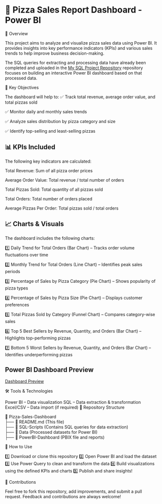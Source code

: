 
# 🍕 Pizza Sales Report Dashboard - Power BI

📌 Overview

This project aims to analyze and visualize pizza sales data using Power BI. It provides insights into key performance indicators (KPIs) and various sales trends to help improve business decision-making.

The SQL queries for extracting and processing data have already been completed and uploaded in the [My SQL Project Repository](https://github.com/karishmasharma/My-SQL-Projects/tree/653c10b446ddff3a954b0295e81305f7630ca764/Pizza_Sales) repository focuses on building an interactive Power BI dashboard based on that processed data.

🎯 Key Objectives

The dashboard will help to:
✅ Track total revenue, average order value, and total pizzas sold

✅ Monitor daily and monthly sales trends

✅ Analyze sales distribution by pizza category and size

✅ Identify top-selling and least-selling pizzas

## 📊 KPIs Included

The following key indicators are calculated:

Total Revenue: Sum of all pizza order prices  

Average Order Value: Total revenue / total number of orders

Total Pizzas Sold: Total quantity of all pizzas sold

Total Orders: Total number of orders placed

Average Pizzas Per Order: Total pizzas sold / total orders

## 📈 Charts & Visuals

The dashboard includes the following charts:

1️⃣ Daily Trend for Total Orders (Bar Chart) – Tracks order volume fluctuations over time

2️⃣ Monthly Trend for Total Orders (Line Chart) – Identifies peak sales periods

3️⃣ Percentage of Sales by Pizza Category (Pie Chart) – Shows popularity of pizza types

4️⃣ Percentage of Sales by Pizza Size (Pie Chart) – Displays customer preferences

5️⃣ Total Pizzas Sold by Category (Funnel Chart) – Compares category-wise sales

6️⃣ Top 5 Best Sellers by Revenue, Quantity, and Orders (Bar Chart) – Highlights top-performing pizzas

7️⃣ Bottom 5 Worst Sellers by Revenue, Quantity, and Orders (Bar Chart) – Identifies underperforming pizzas


## Power BI Dashboard Preview

[Dashboard Preview](https://github.com/karishmasharma/Power-Bi-Projects/commit/adbc5f96cf0d30692ed3065a334f5f52b2d4be14)

🛠️ Tools & Technologies

Power BI – Data visualization
SQL – Data extraction & transformation
Excel/CSV – Data import (if required)
📂 Repository Structure

📁 Pizza-Sales-Dashboard  
 ├── 📄 README.md (This file)  
 ├── 📂 SQL-Scripts (Contains SQL queries for data extraction)  
 ├── 📂 Data (Processed datasets for Power BI)  
 ├── 📂 PowerBI-Dashboard (PBIX file and reports)  
 
🚀 How to Use

1️⃣ Download or clone this repository
2️⃣ Open Power BI and load the dataset
3️⃣ Use Power Query to clean and transform the data
4️⃣ Build visualizations using the defined KPIs and charts
5️⃣ Publish and share insights!

📢 Contributions

Feel free to fork this repository, add improvements, and submit a pull request. Feedback and contributions are always welcome!
